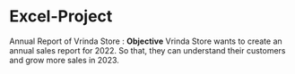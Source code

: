 # Excel-Project
Annual Report of Vrinda Store :
**Objective**
Vrinda Store wants to create an annual sales report for 2022. So that, they can understand their customers and grow more sales in 2023.
